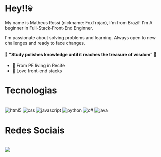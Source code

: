 # Hey!!💀

My name is Matheus Rossi (nickname: FoxTrojan), I'm from Brazil! I'm A beginner in Full-Stack-Front-End Enginner.

I'm passionate about solving problems and learning. Always open to new challenges and ready to face changes.

#### 🧠 "Study polishes knowledge until it reaches the treasure of wisdom" 🧠

- 📍 From PE living in Recife
- 🧁 Love front-end stacks

# Tecnologias
<div style="display: inline_block"><br />
<img align="center" alt="html5" src="https://img.shields.io/badge/HTML5-E34F26?style=for-the-badge&logo=html5&logoColor=white" />
<img align="center" alt="css" src="https://img.shields.io/badge/CSS3-1572B6?style=for-the-badge&logo=css3&logoColor=white" />
<img align="center" alt="javascript" src="https://img.shields.io/badge/JavaScript-323330?style=for-the-badge&logo=javascript&logoColor=F7DF1E" />
<img align="center" alt="python" src="https://img.shields.io/badge/Python-3776AB?style=for-the-badge&logo=python&logoColor=white" />
<img align="center" alt="c#" src="https://img.shields.io/badge/C%23-239120?style=for-the-badge&logo=c-sharp&logoColor=white" />
<img align="center" alt="java" src="https://img.shields.io/badge/Java-ED8B00?style=for-the-badge&logo=java&logoColor=white" />
</div>

# Redes Sociais
<div><br />
  <a href="https://www.linkedin.com/in/matheus-rossi-batista-de-medeiros-b839b11b0/" target="_blank"><img src="https://img.shields.io/badge/LinkedIn-0077B5?style=for-the-badge&logo=linkedin&logoColor=white" target="_blank"></a>
</div>

